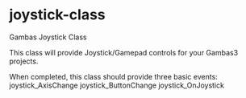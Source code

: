 # joystick-class
Gambas Joystick Class

This class will provide Joystick/Gamepad controls for your Gambas3 projects.

When completed, this class should provide three basic events:
  joystick_AxisChange
  joystick_ButtonChange
  joystick_OnJoystick

